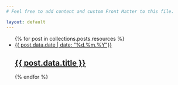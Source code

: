 ```yaml
---
# Feel free to add content and custom Front Matter to this file.

layout: default
---
```


<ul class="grid grid-cols-1 gap-6 sm:grid-cols-2">
  {% for post in collections.posts.resources %}
   <li class="w-full h-auto list-item">
      <a class="inline-flex flex-col w-full h-full overflow-hidden grow" href="{{ post.relative_url }}">
        <div class="w-full bg-center bg-cover aspect-video cover-image {{post.class}}" style="background-image: url('{{post.data.image}}'); view-transition-name: post-image-{{post.data.id}}"></div>
        <div class="flex flex-col justify-start h-full gap-2 p-4">
            <span class="text-xs">{{ post.data.date | date: "%d.%m.%Y"}}</span>
            <h2 class="">
              {{ post.data.title }}
            </h2>
        </div>
      </a>
    </li>
  {% endfor %}
</ul>
